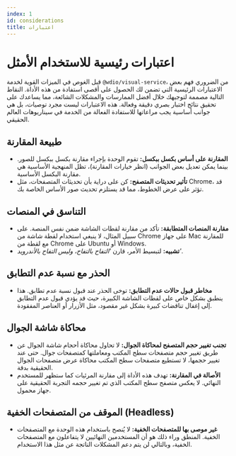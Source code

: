 ```yaml
---
index: 1
id: considerations
title: اعتبارات
---
```


# اعتبارات رئيسية للاستخدام الأمثل

قبل الغوص في الميزات القوية لخدمة `@wdio/visual-service`، من الضروري فهم بعض الاعتبارات الرئيسية التي تضمن لك الحصول على أقصى استفادة من هذه الأداة. النقاط التالية مصممة لتوجيهك خلال أفضل الممارسات والمشكلات الشائعة، مما يساعدك على تحقيق نتائج اختبار بصري دقيقة وفعالة. هذه الاعتبارات ليست مجرد توصيات، بل هي جوانب أساسية يجب مراعاتها للاستفادة الفعالة من الخدمة في سيناريوهات العالم الحقيقي.

## طبيعة المقارنة

-   **المقارنة على أساس بكسل ببكسل:** تقوم الوحدة بإجراء مقارنة بكسل ببكسل للصور. بينما يمكن تعديل بعض الجوانب (انظر خيارات المقارنة)، تظل المنهجية الأساسية هي مقارنة البكسل الأساسية.
-   **تأثير تحديثات المتصفح:** كن على دراية بأن تحديثات المتصفحات، مثل Chrome، قد تؤثر على عرض الخطوط، مما قد يستلزم تحديث صور الأساس الخاصة بك.

## التناسق في المنصات

-   **مقارنة المنصات المتطابقة:** تأكد من مقارنة لقطات الشاشة ضمن نفس المنصة. على سبيل المثال، لا ينبغي استخدام لقطة شاشة من Chrome على جهاز Mac للمقارنة مع لقطة من Chrome على Ubuntu أو Windows.
-   **تشبيه:** لتبسيط الأمر، قارن _'التفاح بالتفاح، وليس التفاح بالأندرويد'_.

## الحذر مع نسبة عدم التطابق

-   **مخاطر قبول حالات عدم التطابق:** توخى الحذر عند قبول نسبة عدم تطابق. هذا ينطبق بشكل خاص على لقطات الشاشة الكبيرة، حيث قد يؤدي قبول عدم التطابق إلى إغفال تناقضات كبيرة بشكل غير مقصود، مثل الأزرار أو العناصر المفقودة.

## محاكاة شاشة الجوال

-   **تجنب تغيير حجم المتصفح لمحاكاة الجوال:** لا تحاول محاكاة أحجام شاشة الجوال عن طريق تغيير حجم متصفحات سطح المكتب ومعاملتها كمتصفحات جوال. حتى عند تغيير حجمها، لا تستطيع متصفحات سطح المكتب محاكاة عرض متصفحات الجوال الحقيقية بدقة.
-   **الأصالة في المقارنة:** تهدف هذه الأداة إلى مقارنة المرئيات كما ستظهر للمستخدم النهائي. لا يعكس متصفح سطح المكتب الذي تم تغيير حجمه التجربة الحقيقية على جهاز محمول.

## الموقف من المتصفحات الخفية (Headless)

-   **غير موصى بها للمتصفحات الخفية:** لا يُنصح باستخدام هذه الوحدة مع المتصفحات الخفية. المنطق وراء ذلك هو أن المستخدمين النهائيين لا يتفاعلون مع المتصفحات الخفية، وبالتالي لن يتم دعم المشكلات الناتجة عن مثل هذا الاستخدام.